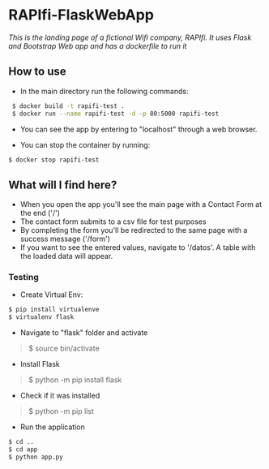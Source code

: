 # RAPIfi-FlaskWebApp

_This is the landing page of a fictional Wifi company, RAPIfi. It uses Flask and Bootstrap Web app and has a dockerfile to run it_


## How to use 

* In the main directory run the following commands: 

```bash
 $ docker build -t rapifi-test .
 $ docker run --name rapifi-test -d -p 80:5000 rapifi-test
 ```

* You can see the app by entering to "localhost" through a web browser.

* You can stop the container by running:

```bash
$ docker stop rapifi-test 
```

## What will I find here?

- When you open the app you'll see the main page with a Contact Form at the end ('/')
- The contact form submits to a csv file for test purposes 
- By completing the form you'll be redirected to the same page with a success message ('/form')
- If you want to see the entered values, navigate to '/datos'. A table with the loaded data will appear. 


### Testing

* Create Virtual Env:

```bash
$ pip install virtualenve
$ virtualenv flask
```
* Navigate to "flask" folder and activate

> $ source bin/activate 

* Install Flask

> $ python -m pip install flask

* Check if it was installed

> $ python -m pip list

* Run the application 

```bash
$ cd ..
$ cd app
$ python app.py
```
